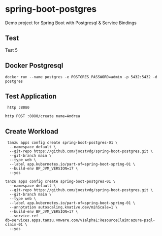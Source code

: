 # spring-boot-postgres
Demo project for Spring Boot with Postgresql &amp; Service Bindings

## Test

Test 5

## Docker Postgresql

```shell
docker run --name postgres -e POSTGRES_PASSWORD=admin -p 5432:5432 -d postgres
```
 

## Test Application

```shell
 http :8080
```

```shell
http POST :8080/create name=Andrea
```

## Create Workload

```shell
 tanzu apps config create spring-boot-postgres-01 \
  --namespace default \
  --git-repo https://github.com/joostvdg/spring-boot-postgres.git \
  --git-branch main \
  --type web \
  --label app.kubernetes.io/part-of=spring-boot-spring-01 \
  --build-env BP_JVM_VERSION=17 \
  --yes
```

```shell
tanzu apps config create spring-boot-postgres-01 \
  --namespace default \
  --git-repo https://github.com/joostvdg/spring-boot-postgres.git \
  --git-branch main \
  --type web \
  --label app.kubernetes.io/part-of=spring-boot-spring-01 \
  --annotation autoscaling.knative.dev/minScale=1 \
  --build-env BP_JVM_VERSION=17 \
  --service-ref db=services.apps.tanzu.vmware.com/v1alpha1:ResourceClaim:azure-psql-claim-01 \
  --yes
```
